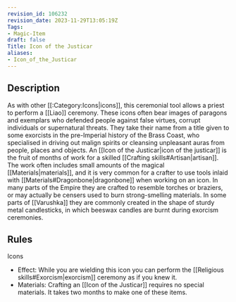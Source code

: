 ```yaml
---
revision_id: 106232
revision_date: 2023-11-29T13:05:19Z
Tags:
- Magic-Item
draft: false
Title: Icon of the Justicar
aliases:
- Icon_of_the_Justicar
---
```

## Description
As with other [[:Category:Icons|icons]], this ceremonial tool allows a priest to perform a [[Liao]] ceremony. These icons often bear images of paragons and exemplars who defended people against false virtues, corrupt individuals or supernatural threats. They take their name from a title given to some exorcists in the pre-Imperial history of the Brass Coast, who specialised in driving out malign spirits or cleansing unpleasant auras from people, places and objects. 
An [[Icon of the Justicar|icon of the justicar]] is the fruit of months of work for a skilled [[Crafting skills#Artisan|artisan]]. The work often includes small amounts of the magical [[Materials|materials]], and it is very common for a crafter to use tools inlaid with [[Materials#Dragonbone|dragonbone]] when working on an icon. In many parts of the Empire they are crafted to resemble torches or braziers, or may actually be censers used to burn strong-smelling materials. In some parts of [[Varushka]] they are commonly created in the shape of sturdy metal candlesticks, in which beeswax candles are burnt during exorcism ceremonies.
## Rules
Icons
* Effect: While you are wielding this icon you can perform the [[Religious skills#Exorcism|exorcism]] ceremony as if you knew it.
* Materials: Crafting an [[Icon of the Justicar]] requires no special materials. It takes two months to make one of these items.